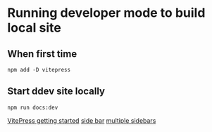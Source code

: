 # Running developer mode to build local site

## When first time

```shell
npm add -D vitepress
```



## Start ddev site locally

```shell
npm run docs:dev
```

[VitePress getting started](https://vitepress.dev/guide/getting-started)
[side bar](https://vitepress.dev/reference/default-theme-sidebar)
[multiple sidebars](https://vitepress.dev/reference/default-theme-sidebar#multiple-sidebars)